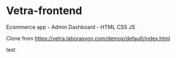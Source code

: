 # Vetra-frontend
Ecommerce app - Admin Dashboard - HTML CSS JS
 
 Clone from https://vetra.laborasyon.com/demos/default/index.html

test